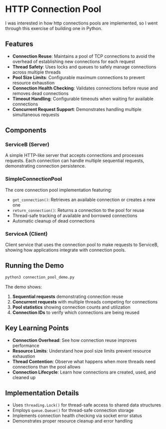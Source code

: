 # HTTP Connection Pool

I was interested in how http connections pools are implemented, so I went through this exercise of building one in Python.

## Features

- **Connection Reuse**: Maintains a pool of TCP connections to avoid the overhead of establishing new connections for each request
- **Thread Safety**: Uses locks and queues to safely manage connections across multiple threads
- **Pool Size Limits**: Configurable maximum connections to prevent resource exhaustion
- **Connection Health Checking**: Validates connections before reuse and removes dead connections
- **Timeout Handling**: Configurable timeouts when waiting for available connections
- **Concurrent Request Support**: Demonstrates handling multiple simultaneous requests

## Components

### ServiceB (Server)
A simple HTTP-like server that accepts connections and processes requests. Each connection can handle multiple sequential requests, demonstrating connection persistence.

### SimpleConnectionPool
The core connection pool implementation featuring:
- `get_connection()`: Retrieves an available connection or creates a new one
- `return_connection()`: Returns a connection to the pool for reuse
- Thread-safe tracking of available and borrowed connections
- Automatic cleanup of dead connections

### ServiceA (Client)
Client service that uses the connection pool to make requests to ServiceB, showing how applications integrate with connection pools.

## Running the Demo

```bash
python3 connection_pool_demo.py
```

The demo shows:
1. **Sequential requests** demonstrating connection reuse
2. **Concurrent requests** with multiple threads competing for connections
3. **Pool statistics** showing connection counts and utilization
4. **Connection IDs** to verify which connections are being reused

## Key Learning Points

- **Connection Overhead**: See how connection reuse improves performance
- **Resource Limits**: Understand how pool size limits prevent resource exhaustion  
- **Thread Contention**: Observe what happens when more threads need connections than the pool allows
- **Connection Lifecycle**: Learn how connections are created, used, and cleaned up

## Implementation Details

- Uses `threading.Lock()` for thread-safe access to shared data structures
- Employs `queue.Queue()` for thread-safe connection storage
- Implements connection health checking via socket error status
- Demonstrates proper resource cleanup and error handling
